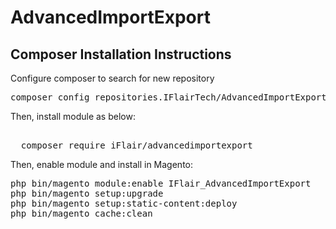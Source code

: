 # AdvancedImportExport

<h2>Composer Installation Instructions</h2>
Configure composer to search for new repository
<pre>
composer config repositories.IFlairTech/AdvancedImportExport vcs https://github.com/IFlairTech/AdvancedImportExport
</pre>
Then, install module as below:
<pre>  
  composer require iFlair/advancedimportexport
</pre>
Then, enable module and install in Magento:
<pre>
php bin/magento module:enable IFlair_AdvancedImportExport
php bin/magento setup:upgrade
php bin/magento setup:static-content:deploy
php bin/magento cache:clean
</pre>
